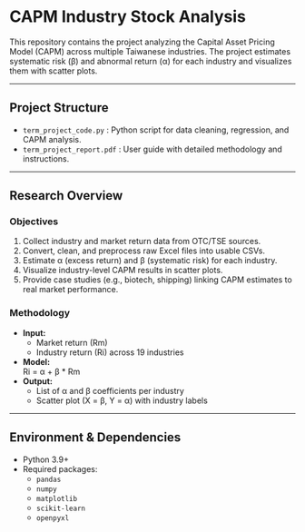 # CAPM Industry Stock Analysis

This repository contains the project analyzing the Capital Asset Pricing Model (CAPM) across multiple Taiwanese industries. The project estimates systematic risk (β) and abnormal return (α) for each industry and visualizes them with scatter plots.

---

## Project Structure
- `term_project_code.py` : Python script for data cleaning, regression, and CAPM analysis.
- `term_project_report.pdf` : User guide with detailed methodology and instructions.

---

## Research Overview

### Objectives
1. Collect industry and market return data from OTC/TSE sources.
2. Convert, clean, and preprocess raw Excel files into usable CSVs.
3. Estimate α (excess return) and β (systematic risk) for each industry.
4. Visualize industry-level CAPM results in scatter plots.
5. Provide case studies (e.g., biotech, shipping) linking CAPM estimates to real market performance.

### Methodology
- **Input:**  
  - Market return (Rm)  
  - Industry return (Ri) across 19 industries
- **Model:**  
  Ri = α + β * Rm
- **Output:**  
  - List of α and β coefficients per industry  
  - Scatter plot (X = β, Y = α) with industry labels  

---

## Environment & Dependencies
- Python 3.9+
- Required packages:
  - `pandas`
  - `numpy`
  - `matplotlib`
  - `scikit-learn`
  - `openpyxl`
